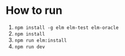 # How to run
1. `npm install -g elm elm-test elm-oracle`
2. `npm install`
3. `npm run elm:install`
4. `npm run dev`
